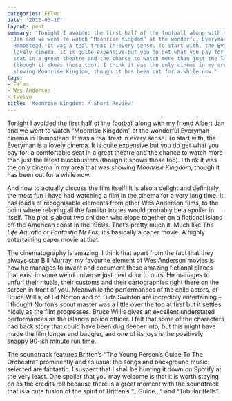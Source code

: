 ```yaml
---
categories: Films
date: '2012-06-16'
layout: post
summary: 'Tonight I avoided the first half of the football along with my friend Albert
  Jan and we went to watch “Moonrise Kingdom” at the wonderful Everyman cinema in
  Hampstead. It was a real treat in every sense. To start with, the Everyman is a
  lovely cinema. It is quite expensive but you do get what you pay for: a comfortable
  seat in a great theatre and the chance to watch more than just the latest blockbusters
  (though it shows those too). I think it was the only cinema in my area that was
  showing Moonrise Kingdom, though it has been out for a while now.'
tags:
- Films
- Wes Anderson
- Twelve
title: 'Moonrise Kingdom: A Short Review'
---
```


Tonight I avoided the first half of the football along with my friend Albert Jan and we went to watch “Moonrise Kingdom” at the wonderful Everyman cinema in Hampstead. It was a real treat in every sense. To start with, the Everyman is a lovely cinema. It is quite expensive but you do get what you pay for: a comfortable seat in a great theatre and the chance to watch more than just the latest blockbusters (though it shows those too). I think it was the only cinema in my area that was showing _Moonrise Kingdom_, though it has been out for a while now.

And now to actually discuss the film itself! It is also a delight and definitely the most fun I have had watching a film in the cinema for a very long time. It has loads of recognisable elements from other Wes Anderson films, to the point where relaying all the familiar tropes would probably be a spoiler in itself. The plot is about two children who elope together on a fictional island off the American coast in the 1960s. That’s pretty much it. Much like _The Life Aquatic_ or _Fantastic Mr Fox_, it’s basically a caper movie. A highly entertaining caper movie at that.

The cinematography is amazing. I think that apart from the fact that they always star Bill Murray, my favourite element of Wes Anderson movies is how he manages to invent and document these amazing fictional places that exist in some weird universe just next door to ours. He manages to unfurl their rituals, their customs and their cartographies right there on the screen in front of you. Meanwhile the performances of the child actors, of Bruce Willis, of Ed Norton and of Tilda Swinton are incredibly entertaining – I thought Norton’s scout master was a little over the top at first but it settles nicely as the film progresses. Bruce Willis gives an excellent understated performances as the island’s police officer. I felt that some of the characters had back story that could have been dug deeper into, but this might have made the film longer and baggier, and one of its joys is the positively snappy 90-ish minute run time.

The soundtrack features Britten’s “The Young Person’s Guide To The Orchestra” prominently and as usual the songs and background music selected are fantastic. I suspect that I shall be hunting it down on Spotify at the very least. One spoiler that you may welcome is that it is worth staying on as the credits roll because there is a great moment with the soundtrack that is a cute fusion of the spirit of Britten’s “…Guide…” and “Tubular Bells”.